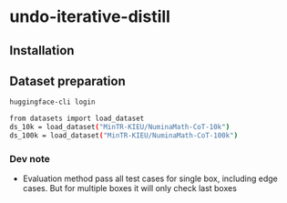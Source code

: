 # undo-iterative-distill

## Installation

## Dataset preparation
```bash
huggingface-cli login

from datasets import load_dataset
ds_10k = load_dataset("MinTR-KIEU/NuminaMath-CoT-10k")
ds_100k = load_dataset("MinTR-KIEU/NuminaMath-CoT-100k")

```



### Dev note
- Evaluation method pass all test cases for single box, including edge cases. But for multiple boxes it will only check last boxes